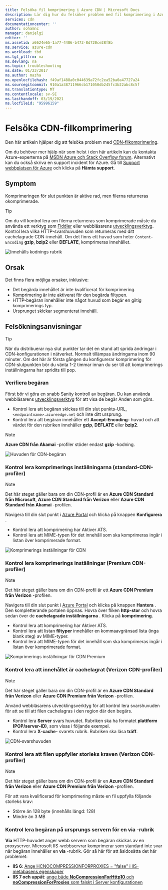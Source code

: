 ```yaml
---
title: Felsöka fil komprimering i Azure CDN | Microsoft Docs
description: Lär dig hur du felsöker problem med fil komprimering i Azure Content Delivery Network. Den här artikeln beskriver flera möjliga orsaker.
services: cdn
documentationcenter: ''
author: sohamnc
manager: danielgi
editor: ''
ms.assetid: a6624e65-1a77-4486-b473-8d720ce28f8b
ms.service: azure-cdn
ms.workload: tbd
ms.tgt_pltfrm: na
ms.devlang: na
ms.topic: troubleshooting
ms.date: 01/23/2017
ms.author: mazha
ms.openlocfilehash: f49af1488a0c044639a72fc2ea52ba0a47727a24
ms.sourcegitcommit: 910a1a38711966cb171050db245fc3b22abc8c5f
ms.translationtype: MT
ms.contentlocale: sv-SE
ms.lasthandoff: 03/19/2021
ms.locfileid: "95996159"
---
```

# <a name="troubleshooting-cdn-file-compression"></a>Felsöka CDN-filkomprimering
Den här artikeln hjälper dig att felsöka problem med [CDN-filkomprimering](cdn-improve-performance.md).

Om du behöver mer hjälp när som helst i den här artikeln kan du kontakta Azure-experterna på [MSDN Azure och Stack Overflow forum](https://azure.microsoft.com/support/forums/). Alternativt kan du också skriva en support incident för Azure. Gå till [Support webbplatsen för Azure](https://azure.microsoft.com/support/options/) och klicka på **Hämta support**.

## <a name="symptom"></a>Symptom
Komprimeringen för slut punkten är aktive rad, men filerna returneras okomprimerade.

> [!TIP]
> Om du vill kontrol lera om filerna returneras som komprimerade måste du använda ett verktyg som [Fiddler](https://www.telerik.com/fiddler) eller webbläsarens [utvecklingsverktyg](https://developer.microsoft.com/microsoft-edge/platform/documentation/f12-devtools-guide/).  Kontrol lera vilka HTTP-svarshuvuden som returneras med ditt cachelagrade CDN-innehåll.  Om det finns ett huvud som heter `Content-Encoding` **gzip**, **bzip2** eller **DEFLATE**, komprimeras innehållet.
> 
> ![Innehålls kodnings rubrik](./media/cdn-troubleshoot-compression/cdn-content-header.png)
> 
> 

## <a name="cause"></a>Orsak
Det finns flera möjliga orsaker, inklusive:

* Det begärda innehållet är inte kvalificerat för komprimering.
* Komprimering är inte aktiverat för den begärda filtypen.
* HTTP-begäran innehåller inte något huvud som begär en giltig komprimerings typ.
* Ursprunget skickar segmenterat innehåll.

## <a name="troubleshooting-steps"></a>Felsökningsanvisningar
> [!TIP]
> När du distribuerar nya slut punkter tar det en stund att sprida ändringar i CDN-konfigurationen i nätverket.  Normalt tillämpas ändringarna inom 90 minuter.  Om det här är första gången du konfigurerar komprimering för CDN-slutpunkten bör du vänta 1-2 timmar innan du ser till att komprimerings inställningarna har spridits till pop. 
> 
> 

### <a name="verify-the-request"></a>Verifiera begäran
Först bör vi göra en snabb Sanity kontroll av begäran.  Du kan använda webbläsarens [utvecklingsverktyg](https://developer.microsoft.com/microsoft-edge/platform/documentation/f12-devtools-guide/) för att visa de begär Anden som görs.

* Kontrol lera att begäran skickas till din slut punkts-URL, `<endpointname>.azureedge.net` och inte ditt ursprung.
* Kontrol lera att begäran innehåller ett **Accept-Encoding-** huvud och att värdet för den rubriken innehåller **gzip**, **DEFLATE** eller **bzip2**.

> [!NOTE]
> **Azure CDN från Akamai** -profiler stöder endast **gzip** -kodning.
> 
> 

![Huvuden för CDN-begäran](./media/cdn-troubleshoot-compression/cdn-request-headers.png)

### <a name="verify-compression-settings-standard-cdn-profiles"></a>Kontrol lera komprimerings inställningarna (standard-CDN-profiler)
> [!NOTE]
> Det här steget gäller bara om din CDN-profil är en **Azure CDN Standard från Microsoft**, **Azure CDN Standard från Verizon** eller **Azure CDN Standard från Akamai** -profilen. 
> 
> 

Navigera till din slut punkt i [Azure Portal](https://portal.azure.com) och klicka på knappen **Konfigurera** .

* Kontrol lera att komprimering har Aktiver ATS.
* Kontrol lera att MIME-typen för det innehåll som ska komprimeras ingår i listan över komprimerade format.

![Komprimerings inställningar för CDN](./media/cdn-troubleshoot-compression/cdn-compression-settings.png)

### <a name="verify-compression-settings-premium-cdn-profiles"></a>Kontrol lera komprimerings inställningar (Premium CDN-profiler)
> [!NOTE]
> Det här steget gäller bara om din CDN-profil är ett **Azure CDN Premium från Verizon** -profilen.
> 
> 

Navigera till din slut punkt i [Azure Portal](https://portal.azure.com) och klicka på knappen **Hantera** .  Den kompletterande portalen öppnas.  Hovra över fliken **http-stor** och hovra sedan över de **cachelagrade inställningarna** .  Klicka på **komprimering**. 

* Kontrol lera att komprimering har Aktiver ATS.
* Kontrol lera att listan **filtyper** innehåller en kommaavgränsad lista (inga blank steg) av MIME-typer.
* Kontrol lera att MIME-typen för det innehåll som ska komprimeras ingår i listan över komprimerade format.

![Komprimerings inställningar för CDN Premium](./media/cdn-troubleshoot-compression/cdn-compression-settings-premium.png)

### <a name="verify-the-content-is-cached-verizon-cdn-profiles"></a>Kontrol lera att innehållet är cachelagrat (Verizon CDN-profiler)
> [!NOTE]
> Det här steget gäller bara om din CDN-profil är en **Azure CDN Standard från Verizon** eller **Azure CDN Premium från Verizon** -profilen.
> 
> 

Använd webbläsarens utvecklingsverktyg för att kontrol lera svarshuvuden för att se till att filen cachelagras i den region där den begärs.

* Kontrol lera **Server** svars huvudet.  Rubriken ska ha formatet **plattform (POP/server-ID)**, som visas i följande exempel.
* Kontrol lera **X-cache-** svarets rubrik.  Rubriken ska läsa **träff**.  

![CDN-svarshuvuden](./media/cdn-troubleshoot-compression/cdn-response-headers.png)

### <a name="verify-the-file-meets-the-size-requirements-verizon-cdn-profiles"></a>Kontrol lera att filen uppfyller storleks kraven (Verizon CDN-profiler)
> [!NOTE]
> Det här steget gäller bara om din CDN-profil är en **Azure CDN Standard från Verizon** eller **Azure CDN Premium från Verizon** -profilen.
> 
> 

För att vara kvalificerad för komprimering måste en fil uppfylla följande storleks krav:

* Större än 128 byte (innehålls längd: 128)
* Mindre än 3 MB

### <a name="check-the-request-at-the-origin-server-for-a-via-header"></a>Kontrol lera begäran på ursprungs servern för en **via** -rubrik
**Via** HTTP-huvudet anger webb servern som begäran skickas av en proxyserver.  Microsoft IIS-webbservrar komprimerar som standard inte svar när begäran innehåller en **via** -rubrik.  Gör så här för att åsidosätta det här problemet:

* **IIS 6**: [Ange HCNOCOMPRESSIONFORPROXIES = "false" i IIS-metabasens egenskaper](/previous-versions/iis/6.0-sdk/ms525390(v=vs.90))
* **IIS 7 och uppåt**: [ange både **NoCompressionForHttp10** och **noCompressionForProxies** som falskt i Server konfigurationen](https://www.iis.net/configreference/system.webserver/httpcompression)

